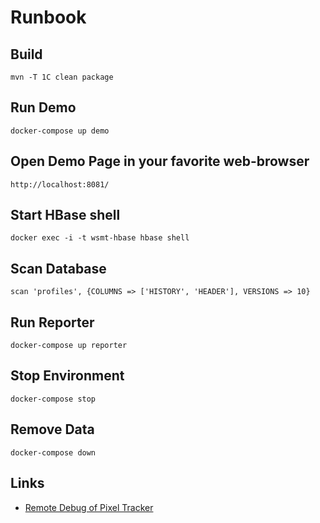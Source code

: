# Runbook
## Build
    mvn -T 1C clean package
## Run Demo
    docker-compose up demo
## Open Demo Page in your favorite web-browser
    http://localhost:8081/
## Start HBase shell
    docker exec -i -t wsmt-hbase hbase shell
## Scan Database
    scan 'profiles', {COLUMNS => ['HISTORY', 'HEADER'], VERSIONS => 10}
## Run Reporter
    docker-compose up reporter
## Stop Environment
    docker-compose stop
## Remove Data
    docker-compose down
## Links
* [Remote Debug of Pixel Tracker](pixel-tracker-remote-debug.md)